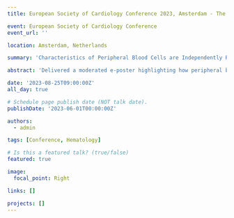 ```yaml
---
title: European Society of Cardiology Conference 2023, Amsterdam - The Netherlands

event: European Society of Cardiology Conference
event_url: ''

location: Amsterdam, Netherlands

summary: 'Characteristics of Peripheral Blood Cells are Independently Related to Major Adverse Cardiovascular Events after Carotid Endarterectomy (Moderated e-poster)'

abstract: 'Delivered a moderated e-poster highlighting how peripheral blood cell characteristics independently associate with major adverse cardiovascular events following carotid endarterectomy at the 2023 ESC Conference.'

date: '2023-08-25T09:00:00Z'
all_day: true

# Schedule page publish date (NOT talk date).
publishDate: '2023-06-01T00:00:00Z'

authors:
  - admin

tags: [Conference, Hematology]

# Is this a featured talk? (true/false)
featured: true

image:
  focal_point: Right

links: []

projects: []
---
```

